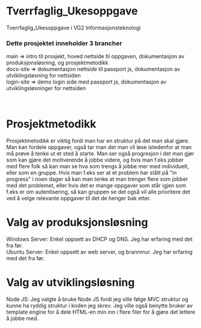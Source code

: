 # Tverrfaglig_Ukesoppgave
Tverrfaglig_Ukesoppgave i VG2 Informasjonsteknologi

### Dette prosjektet inneholder 3 brancher
main => intro til prosjekt, hoved nettside til oppgaven, dokumentasjon av produksjonsløsning, og prosjektmetodikk
<br />
docs-site => dokumentasjon nettside til passport js, dokumentasjon av utviklingsløsning for nettsiden
<br />
login-site => demo login side med passport js, dokumentasjon av utviklingsløsninger for nettsiden

<br />

# Prosjektmetodikk
Prosjektmetodikk er viktig fordi man har en struktur på det man skal gjøre. Man kan fordele oppgaver, også tar man det man vil løse istedenfor at man må prøve å tenke ut et sted å starte. Man ser også progresjon i det man gjør som kan gjøre det motiverende å jobbe videre, og hvis man f.eks jobber med flere folk så kan man se hva som trengs å jobbe mer med individuelt, eller som en gruppe. Hvis man f.eks ser at et problem har stått på "in progress" i noen dager så kan man tenke at man trenger flere som jobber med det problemet, eller hvis det er mange oppgaver som står igjen som f.eks er om autentisering, så kan gruppen se det også vil alle prioritere det ved å velge relevante oppgaver til det de henger bak etter.

# Valg av produksjonsløsning
Windows Server: Enkel oppsett av DHCP og DNS. Jeg har erfaring med det fra før.
<br />
Ubuntu Server: Enkel oppsett av web server, og brannmur. Jeg har erfaring med det fra før.

# Valg av utviklingsløsning
Node JS: Jeg valgte å bruke Node JS fordi jeg ville følge MVC struktur og kunne ha ryddig struktur i koden jeg skrev. Jeg ville også benytte bruker av template engine for å dele HTML-en min inn i flere filer for å gjøre det lettere å jobbe med.
